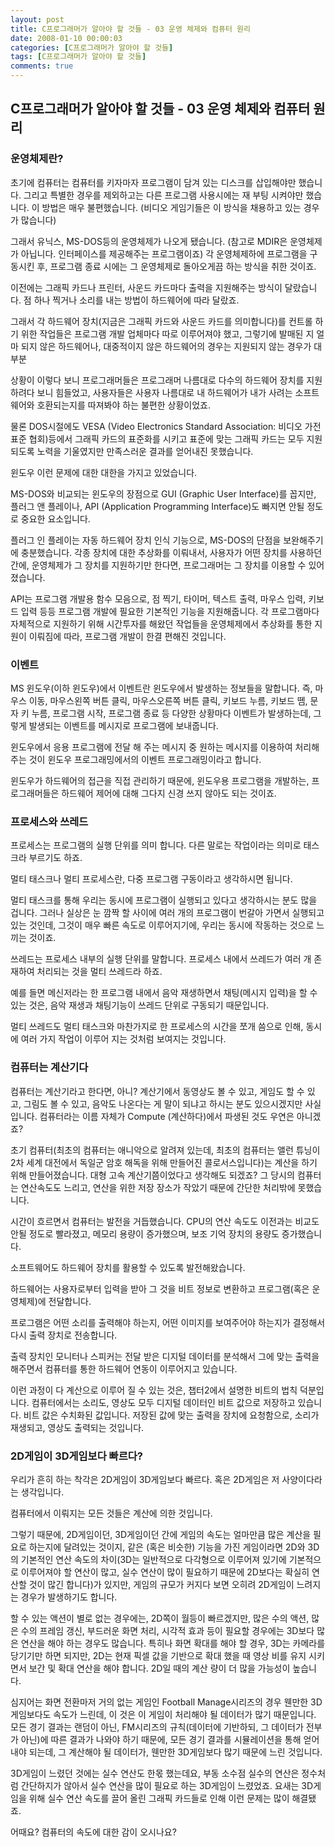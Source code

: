 ```yaml
---
layout: post
title: C프로그래머가 알아야 할 것들 - 03 운영 체제와 컴퓨터 원리
date: 2008-01-10 00:00:03
categories: [C프로그래머가 알아야 할 것들]
tags: [C프로그래머가 알아야 할 것들]
comments: true
---
```


## C프로그래머가 알아야 할 것들 - 03 운영 체제와 컴퓨터 원리

### 운영체제란?

초기에 컴퓨터는 컴퓨터를 키자마자 프로그램이 담겨 있는 디스크를 삽입해야만 했습니다.
그리고 특별한 경우를 제외하고는 다른 프로그램 사용시에는 재 부팅 시켜야만 했습니다.
이 방법은 매우 불편했습니다. (비디오 게임기들은 이 방식을 채용하고 있는 경우가 많습니다)

그래서 유닉스, MS-DOS등의 운영체제가 나오게 됐습니다. (참고로 MDIR은 운영체제가 아닙니다. 인터페이스를 제공해주는 프로그램이죠) 각 운영체제하에 프로그램을 구동시킨 후, 프로그램 종료 시에는 그 운영체제로 돌아오게끔 하는 방식을 취한 것이죠.

이전에는 그래픽 카드나 프린터, 사운드 카드마다 출력을 지원해주는 방식이 달랐습니다. 점 하나 찍거나 소리를 내는 방법이 하드웨어에 따라 달랐죠.

그래서 각 하드웨어 장치(지금은 그래픽 카드와 사운드 카드를 의미합니다)를 컨트롤 하기 위한 작업들은 프로그램 개발 업체마다 따로 이루어져야 했고, 그렇기에 발매된 지 얼마 되지 않은 하드웨어나, 대중적이지 않은 하드웨어의 경우는 지원되지 않는 경우가 대부분

상황이 이렇다 보니 프로그래머들은 프로그래머 나름대로 다수의 하드웨어 장치를 지원하려다 보니 힘들었고, 사용자들은 사용자 나름대로 내 하드웨어가 내가 사려는 소프트웨어와 호환되는지를 따져봐야 하는 불편한 상황이었죠.

물론 DOS시절에도 VESA (Video Electronics Standard Association: 비디오 가전 표준 협회)등에서 그래픽 카드의 표준화를 시키고 표준에 맞는 그래픽 카드는 모두 지원되도록 노력을 기울였지만 만족스러운 결과를 얻어내진 못했습니다.

윈도우 이런 문제에 대한 대한을 가지고 있었습니다.

MS-DOS와 비교되는 윈도우의 장점으로 GUI (Graphic User Interface)를 꼽지만, 플러그 앤 플레이나, API (Application Programming Interface)도 빠지면 안될 정도로 중요한 요소입니다.

플러그 인 플레이는 자동 하드웨어 장치 인식 기능으로, MS-DOS의 단점을 보완해주기에 충분했습니다. 각종 장치에 대한 추상화를 이뤄내서, 사용자가 어떤 장치를 사용하던 간에, 운영체제가 그 장치를 지원하기만 한다면, 프로그래머는 그 장치를 이용할 수 있어졌습니다.

API는 프로그램 개발용 함수 모음으로, 점 찍기, 타이머, 텍스트 출력, 마우스 입력, 키보드 입력 등등 프로그램 개발에 필요한 기본적인 기능을 지원해줍니다. 각 프로그램마다 자체적으로 지원하기 위해 시간투자를 해왔던 작업들을 운영체제에서 추상화를 통한 지원이 이뤄짐에 따라, 프로그램 개발이 한결 편해진 것입니다.

### 이벤트

MS 윈도우(이하 윈도우)에서 이벤트란 윈도우에서 발생하는 정보들을 말합니다.
즉, 마우스 이동, 마우스왼쪽 버튼 클릭, 마우스오른쪽 버튼 클릭, 키보드 누름, 키보드 뗌, 문자 키 누름, 프로그램 시작, 프로그램 종료 등 다양한 상황마다 이벤트가 발생하는데, 그렇게 발생되는 이벤트를 메시지로 프로그램에 보내줍니다.

윈도우에서 응용 프로그램에 전달 해 주는 메시지 중 원하는 메시지를 이용하여 처리해주는 것이 윈도우 프로그래밍에서의 이벤트 프로그래밍이라고 합니다.

윈도우가 하드웨어의 접근을 직접 관리하기 때문에, 윈도우용 프로그램을 개발하는, 프로그래머들은 하드웨어 제어에 대해 그다지 신경 쓰지 않아도 되는 것이죠.

### 프로세스와 쓰레드

프로세스는 프로그램의 실행 단위를 의미 합니다. 다른 말로는 작업이라는 의미로 태스크라 부르기도 하죠.

멀티 태스크나 멀티 프로세스란, 다중 프로그램 구동이라고 생각하시면 됩니다.

멀티 태스크를 통해 우리는 동시에 프로그램이 실행되고 있다고 생각하시는 분도 많을 겁니다. 그러나 실상은 눈 깜짝 할 사이에 여러 개의 프로그램이 번갈아 가면서 실행되고 있는 것인데, 그것이 매우 빠른 속도로 이루어지기에, 우리는 동시에 작동하는 것으로 느끼는 것이죠.

쓰레드는 프로세스 내부의 실행 단위를 말합니다. 프로세스 내에서 쓰레드가 여러 개 존재하여 처리되는 것을 멀티 쓰레드라 하죠.

예를 들면 메신저라는 한 프로그램 내에서 음악 재생하면서 채팅(메시지 입력)을 할 수 있는 것은, 음악 재생과 채팅기능이 쓰레드 단위로 구동되기 때문입니다.

멀티 쓰레드도 멀티 태스크와 마찬가지로 한 프로세스의 시간을 쪼개 씀으로 인해, 동시에 여러 가지 작업이 이루어 지는 것처럼 보여지는 것입니다.

### 컴퓨터는 계산기다

컴퓨터는 계산기라고 한다면, 아니? 계산기에서 동영상도 볼 수 있고, 게임도 할 수 있고, 그림도 볼 수 있고, 음악도 나온다는 게 말이 되냐고 하시는 분도 있으시겠지만 사실입니다.
컴퓨터라는 이름 자체가 Compute (계산하다)에서 파생된 것도 우연은 아니겠죠?

초기 컴퓨터(최초의 컴퓨터는 애니악으로 알려져 있는데, 최초의 컴퓨터는 앨런 튜닝이 2차 세계 대전에서 독일군 암호 해독을 위해 만들어진 콜로서스입니다)는 계산을 하기 위해 만들어졌습니다. 대형 고속 계산기쯤이었다고 생각해도 되겠죠? 그 당시의 컴퓨터는 연산속도도 느리고, 연산을 위한 저장 장소가 작았기 때문에 간단한 처리밖에 못했습니다.

시간이 흐르면서 컴퓨터는 발전을 거듭했습니다. CPU의 연산 속도도 이전과는 비교도 안될 정도로 빨라졌고, 메모리 용량이 증가했으며, 보조 기억 장치의 용량도 증가했습니다.

소프트웨어도 하드웨어 장치를 활용할 수 있도록 발전해왔습니다.

하드웨어는 사용자로부터 입력을 받아 그 것을 비트 정보로 변환하고 프로그램(혹은 운영체제)에 전달합니다.

프로그램은 어떤 소리를 출력해야 하는지, 어떤 이미지를 보여주어야 하는지가 결정해서 다시 출력 장치로 전송합니다.

출력 장치인 모니터나 스피커는 전달 받은 디지털 데이터를 분석해서 그에 맞는 출력을 해주면서 컴퓨터를 통한 하드웨어 연동이 이루어지고 있습니다.

이런 과정이 다 계산으로 이루어 질 수 있는 것은, 챕터2에서 설명한 비트의 법칙 덕분입니다. 컴퓨터에서는 소리도, 영상도 모두 디지털 데이터인 비트 값으로 저장하고 있습니다. 비트 값은 수치화된 값입니다. 저장된 값에 맞는 출력을 장치에 요청함으로, 소리가 재생되고, 영상도 출력되는 것입니다.

### 2D게임이 3D게임보다 빠르다?
우리가 흔히 하는 착각은 2D게임이 3D게임보다 빠르다. 혹은 2D게임은 저 사양이다라는 생각입니다.

컴퓨터에서 이뤄지는 모든 것들은 계산에 의한 것입니다.

그렇기 때문에, 2D게임이던, 3D게임이던 간에 게임의 속도는 얼마만큼 많은 계산을 필요로 하는지에 달려있는 것이지, 같은 (혹은 비슷한) 기능을 가진 게임이라면 2D와 3D의 기본적인 연산 속도의 차이(3D는 일반적으로 다각형으로 이루어져 있기에 기본적으로 이루어져야 할 연산이 많고, 실수 연산이 많이 필요하기 때문에 2D보다는 확실히 연산할 것이 많긴 합니다)가 있지만, 게임의 규모가 커지다 보면 오히려 2D게임이 느려지는 경우가 발생하기도 합니다.

할 수 있는 액션이 별로 없는 경우에는, 2D쪽이 월등이 빠르겠지만, 많은 수의 액션, 많은 수의 프레임 갱신, 부드러운 화면 처리, 시각적 효과 등이 필요할 경우에는 3D보다 많은 연산을 해야 하는 경우도 많습니다. 특히나 화면 확대를 해야 할 경우, 3D는 카메라를 당기기만 하면 되지만, 2D는 현재 픽셀 값을 기반으로 확대 했을 때 영상 비를 유지 시키면서 보간 및 확대 연산을 해야 합니다. 2D일 때의 계산 량이 더 많을 가능성이 높습니다.

심지어는 화면 전환마저 거의 없는 게임인 Football Manage시리즈의 경우 웬만한 3D게임보다도 속도가 느린데, 이 것은 이 게임이 처리해야 될 데이터가 많기 때문입니다. 모든 경기 결과는 랜덤이 아닌, FM시리즈의 규칙(데이터에 기반하되, 그 데이터가 전부가 아닌)에 따른 결과가 나와야 하기 때문에, 모든 경기 결과를 시뮬레이션을 통해 얻어내야 되는데, 그 계산해야 될 데이터가, 웬만한 3D게임보다 많기 때문에 느린 것입니다.

3D게임이 느렸던 것에는 실수 연산도 한몫 했는데요, 부동 소수점 실수의 연산은 정수처럼 간단하지가 않아서 실수 연산을 많이 필요로 하는 3D게임이 느렸었죠. 요새는 3D게임을 위해 실수 연산 속도를 끌어 올린 그래픽 카드들로 인해 이런 문제는 많이 해결됐죠.

어때요? 컴퓨터의 속도에 대한 감이 오시나요?